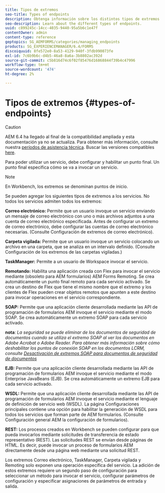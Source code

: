 ```yaml
---
title: Tipos de extremos
seo-title: Types of endpoints
description: Obtenga información sobre los distintos tipos de extremos.
seo-description: Learn about the different types of endpoints.
uuid: c899245c-14cc-4035-9440-95a5b6c1e47f
contentOwner: admin
content-type: reference
geptopics: SG_AEMFORMS/categories/managing_endpoints
products: SG_EXPERIENCEMANAGER/6.4/FORMS
discoiquuid: 8fe572e0-8a53-4129-940f-3fdb990073fe
exl-id: 7c6b9b6c-d4b5-46a8-8a6a-3b8802ac392d
source-git-commit: c5b816d74c6f02f85476d16868844f39b4c47996
workflow-type: tm+mt
source-wordcount: '474'
ht-degree: 2%

---
```


# Tipos de extremos {#types-of-endpoints}

>[!CAUTION]
>
>AEM 6.4 ha llegado al final de la compatibilidad ampliada y esta documentación ya no se actualiza. Para obtener más información, consulte nuestra [períodos de asistencia técnica](https://helpx.adobe.com/es/support/programs/eol-matrix.html). Buscar las versiones compatibles [here](https://experienceleague.adobe.com/docs/).

Para poder utilizar un servicio, debe configurar y habilitar un punto final. Un punto final especifica cómo se va a invocar un servicio.

>[!NOTE]
>
>En Workbench, los extremos se denominan puntos de inicio.

Se pueden agregar los siguientes tipos de extremos a los servicios. No todos los servicios admiten todos los extremos:

**Correo electrónico:** Permite que un usuario invoque un servicio enviando un mensaje de correo electrónico con uno o más archivos adjuntos a una cuenta de correo electrónico especificada. Antes de configurar un extremo de correo electrónico, debe configurar las cuentas de correo electrónico necesarias. (Consulte Configuración de extremos de correo electrónico).

**Carpeta vigilada:** Permite que un usuario invoque un servicio colocando un archivo en una carpeta, que se analiza en un intervalo definido. (Consulte Configuración de los extremos de las carpetas vigiladas.)

**TaskManager:** Permite a un usuario de Workspace invocar el servicio.

**Remotando:** Habilita una aplicación creada con Flex para invocar el servicio mediante (obsoleto para AEM formularios) AEM Forms Remoting. Se crea automáticamente un punto final remoto para cada servicio activado. Se crea un destino de Flex que tiene el mismo nombre que el extremo y los clientes de Flex pueden crear objetos remotos que apunten a este destino para invocar operaciones en el servicio correspondiente.

**SOAP:** Permite que una aplicación cliente desarrollada mediante las API de programación de formularios AEM invoque el servicio mediante el modo SOAP. Se crea automáticamente un extremo SOAP para cada servicio activado.

**nota**: *La seguridad se puede eliminar de los documentos de seguridad de documentos cuando se utiliza el extremo SOAP al ver los documentos en Adobe Acrobat o Adobe Reader. Para obtener más información sobre cómo deshabilitar los puntos de conexión SOAP en los documentos LCRM, consulte [Desactivación de extremos SOAP para documentos de seguridad de documentos](/help/forms/using/admin-help/configuring-client-server-options.md#disable-soap-endpoints-for-document-security-documents)*

**EJB:** Permite que una aplicación cliente desarrollada mediante las API de programación de formularios AEM invoque el servicio mediante el modo Enterprise JavaBeans (EJB). Se crea automáticamente un extremo EJB para cada servicio activado.

**WSDL:** Permite que una aplicación cliente desarrollada mediante las API de programación de formularios AEM invoque el servicio mediante el lenguaje de definición de servicio web (WSDL). La página Configuraciones principales contiene una opción para habilitar la generación de WSDL para todos los servicios que forman parte de AEM formularios. (Consulte Configuración general AEM la configuración de formularios).

**REST:** Los procesos creados en Workbench se pueden configurar para que pueda invocarlos mediante solicitudes de transferencia de estado representativo (REST). Las solicitudes REST se envían desde páginas de HTML. Es decir, puede invocar un proceso de formularios AEM directamente desde una página web mediante una solicitud REST.

Los extremos Correo electrónico, TaskManager, Carpeta vigilada y Remoting solo exponen una operación específica del servicio. La adición de estos extremos requiere un segundo paso de configuración para seleccionar un método para invocar el servicio, configurar parámetros de configuración y especificar asignaciones de parámetros de entrada y salida.
